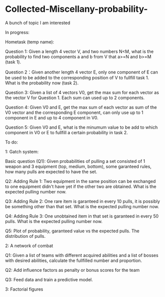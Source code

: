 # Collected-Miscellany-probability-
A bunch of topic I am interested

In progress:

Hometask (temp name): 

Question 1: Given a length 4 vector V, and two numbers N<M, what is the probability to find two components a and b from V that a>=N and b>=M (task 1).

Question 2：Given another length 4 vector E, only one component of E can be used to be added to the corresponding position of V to fullfill task 1. What is the probability now (task 2).

Question 3: Given a list of 4 vectors V0, get the max sum for each vector as the vector V for Question 1. Each sum can used up to 2 components.

Question 4: Given V0 and E, get the max sum of each vector as sum of the V0 vector and the corresponding E component, can only use up to 1 component in E and up to 4 component in V0.

Question 5: Given V0 and E, what is the minumum value to be add to which component in V0 or E to fullfill a certain probability in task 2.


To do:

1: Gatch system:

Basic question (Q1): Given probabilities of pulling a set consisted of 1 weapon and 3 equipment (top, medium, bottom), some garanteed rules, how many pulls are expected to have the set.

Q2: Adding Rule 1: Two equipment in the same position can be exchanged to one equipment didn't have yet if the other two are obtained. What is the expected pulling number now.

Q3: Adding Rule 2: One rare item is garanteed in every 10 pulls, it is possibly be something other than that set. What is the expected pulling number now.

Q4: Adding Rule 3: One unobtained item in that set is garanteed in every 50 pulls. What is the expected pulling number now.

Q5: Plot of probability, garanteed value vs the expected pulls. The distribution of pulls.


2: A network of combat

Q1: Given a list of teams with different acquired abilities and a list of bosses with desired abilities, calculate the fullfilled number and proportion.

Q2: Add influence factors as penalty or bonus scores for the team

Q3: Feed data and train a predictive model.


3: Factorial figures



